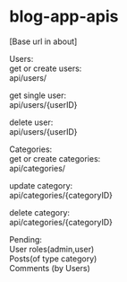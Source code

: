 ﻿# blog-app-apis
 
 [Base url in about]

Users:\
get or create users:\
api/users/

get single user:\
api/users/{userID}

delete user:\
api/users/{userID}

Categories:\
get or create categories:\
api/categories/

update category:\
api/categories/{categoryID}

delete category:\
api/categories/{categoryID}


Pending:\
User roles(admin,user)\
Posts(of type category)\
Comments (by Users)






